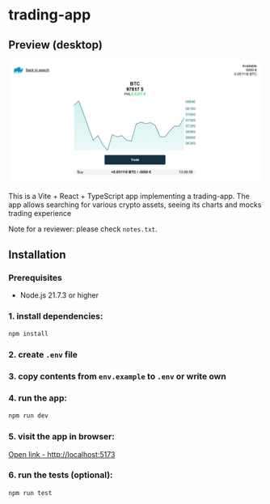 # trading-app

## Preview (desktop)
<img width="500" src="./preview.png" alt="preview">

This is a Vite + React + TypeScript app implementing a trading-app. The app allows searching for various crypto assets, seeing its charts and mocks trading experience

Note for a reviewer: please check `notes.txt`.

## Installation
### Prerequisites
- Node.js 21.7.3 or higher

### 1. install dependencies:
```bash
npm install
```
### 2. create `.env` file
### 3. copy contents from `env.example` to `.env` or write own
### 4. run the app:
```bash
npm run dev
```
### 5. visit the app in browser:
[Open link - http://localhost:5173](http://localhost:5173)

### 6. run the tests (optional):
```bash
npm run test
```

